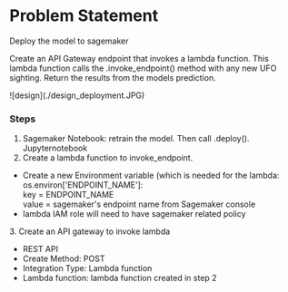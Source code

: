 # Problem Statement
Deploy the model to sagemaker<br/>
<p>Create an API Gateway endpoint that invokes a lambda function.
This lambda function calls the .invoke_endpoint() method with 
any new UFO sighting.  Return the results from the models prediction.</p>
![design](./design_deployment.JPG)

### Steps
1. Sagemaker Notebook: retrain the model.  Then call .deploy().  Jupyternotebook
2. Create a lambda function to invoke_endpoint.
<ul>
 <li>Create a new Environment variable (which is needed for the lambda: os.environ['ENDPOINT_NAME']:<br>
 key = ENDPOINT_NAME<br>
 value = sagemaker's endpoint name from Sagemaker console<br> 
 <li>lambda IAM role will need to have sagemaker related policy
 </ul> 
3. Create an API gateway to invoke lambda
<ul>
<li>REST API</li>
<li>Create Method: POST </li>
<li>Integration Type: Lambda function </li>
<li>Lambda function: lambda function created in step 2 </li>
</ul>